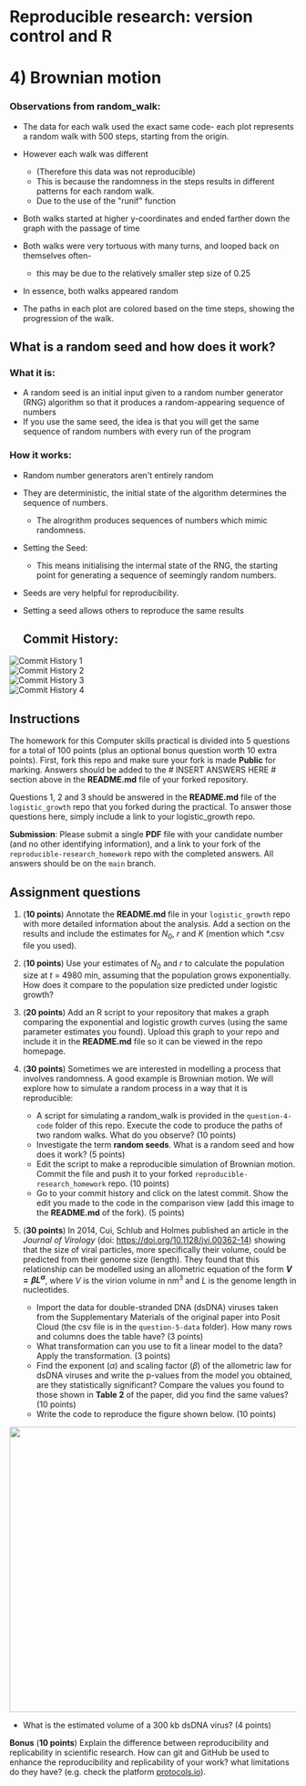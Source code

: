 # Reproducible research: version control and R

# **4) Brownian motion**

### Observations from random_walk:

* The data for each walk used the exact same code- each plot represents a random walk with 500 steps, starting from the origin.
* However each walk was different
    * (Therefore this data was not reproducible)
    * This is because the randomness in the steps results in different patterns for each random walk.
    * Due to the use of the "runif" function
* Both walks started at higher y-coordinates and ended farther down the graph with the passage of time
* Both walks were very tortuous with many turns, and looped back on themselves often-
    * this may be due to the relatively smaller step size of 0.25
* In essence, both walks appeared random

* The paths in each plot are colored based on the time steps, showing the progression of the walk.


## What is a random seed and how does it work?
### What it is:
* A random seed is an initial input given to a random number generator (RNG) algorithm so that it produces a random-appearing sequence of numbers
* If you use the same seed, the idea is that you will get the same sequence of random numbers with every run of the program
### How it works:
* Random number generators aren't entirely random
* They are deterministic, the initial state of the algorithm determines the sequence of numbers.
  * The alrogrithm produces sequences of numbers which mimic randomness.
* Setting the Seed:
  * This means initialising the intermal state of the RNG, the starting point for generating a sequence of seemingly random numbers.
* Seeds are very helpful for reproducibility.
* Setting a seed allows others to reproduce the same results

  ## Commit History:
![Commit History 1](Commit1.PNG?raw=true "Commit History")  
![Commit History 2](Commit2.PNG?raw=true "Commit History")  
![Commit History 3](Commit3.PNG?raw=true "Commit History")  
![Commit History 4](Commit4.PNG?raw=true "Commit History")  

## Instructions

The homework for this Computer skills practical is divided into 5 questions for a total of 100 points (plus an optional bonus question worth 10 extra points). First, fork this repo and make sure your fork is made **Public** for marking. Answers should be added to the # INSERT ANSWERS HERE # section above in the **README.md** file of your forked repository.

Questions 1, 2 and 3 should be answered in the **README.md** file of the `logistic_growth` repo that you forked during the practical. To answer those questions here, simply include a link to your logistic_growth repo.

**Submission**: Please submit a single **PDF** file with your candidate number (and no other identifying information), and a link to your fork of the `reproducible-research_homework` repo with the completed answers. All answers should be on the `main` branch.

## Assignment questions 

1) (**10 points**) Annotate the **README.md** file in your `logistic_growth` repo with more detailed information about the analysis. Add a section on the results and include the estimates for $N_0$, $r$ and $K$ (mention which *.csv file you used).
   
2) (**10 points**) Use your estimates of $N_0$ and $r$ to calculate the population size at $t$ = 4980 min, assuming that the population grows exponentially. How does it compare to the population size predicted under logistic growth? 

3) (**20 points**) Add an R script to your repository that makes a graph comparing the exponential and logistic growth curves (using the same parameter estimates you found). Upload this graph to your repo and include it in the **README.md** file so it can be viewed in the repo homepage.
   
4) (**30 points**) Sometimes we are interested in modelling a process that involves randomness. A good example is Brownian motion. We will explore how to simulate a random process in a way that it is reproducible:

   - A script for simulating a random_walk is provided in the `question-4-code` folder of this repo. Execute the code to produce the paths of two random walks. What do you observe? (10 points)
   - Investigate the term **random seeds**. What is a random seed and how does it work? (5 points)
   - Edit the script to make a reproducible simulation of Brownian motion. Commit the file and push it to your forked `reproducible-research_homework` repo. (10 points)
   - Go to your commit history and click on the latest commit. Show the edit you made to the code in the comparison view (add this image to the **README.md** of the fork). (5 points)

5) (**30 points**) In 2014, Cui, Schlub and Holmes published an article in the *Journal of Virology* (doi: https://doi.org/10.1128/jvi.00362-14) showing that the size of viral particles, more specifically their volume, could be predicted from their genome size (length). They found that this relationship can be modelled using an allometric equation of the form **$`V = \beta L^{\alpha}`$**, where $`V`$ is the virion volume in nm<sup>3</sup> and $`L`$ is the genome length in nucleotides.

   - Import the data for double-stranded DNA (dsDNA) viruses taken from the Supplementary Materials of the original paper into Posit Cloud (the csv file is in the `question-5-data` folder). How many rows and columns does the table have? (3 points)
   - What transformation can you use to fit a linear model to the data? Apply the transformation. (3 points)
   - Find the exponent ($\alpha$) and scaling factor ($\beta$) of the allometric law for dsDNA viruses and write the p-values from the model you obtained, are they statistically significant? Compare the values you found to those shown in **Table 2** of the paper, did you find the same values? (10 points)
   - Write the code to reproduce the figure shown below. (10 points)

  <p align="center">
     <img src="https://github.com/josegabrielnb/reproducible-research_homework/blob/main/question-5-data/allometric_scaling.png" width="600" height="500">
  </p>

  - What is the estimated volume of a 300 kb dsDNA virus? (4 points)

**Bonus** (**10 points**) Explain the difference between reproducibility and replicability in scientific research. How can git and GitHub be used to enhance the reproducibility and replicability of your work? what limitations do they have? (e.g. check the platform [protocols.io](https://www.protocols.io/)).
